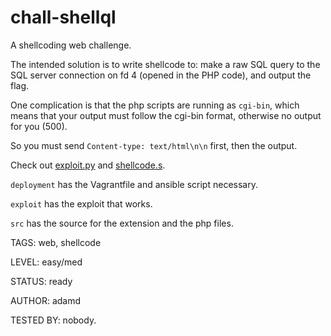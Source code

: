 # chall-shellql

A shellcoding web challenge.

The intended solution is to write shellcode to: make a raw SQL query to the SQL server connection on fd 4 (opened in the PHP code), and output the flag.

One complication is that the php scripts are running as `cgi-bin`, which means that your output must follow the cgi-bin format, otherwise no output for you (500).

So you must send `Content-type: text/html\n\n` first, then the output.

Check out [exploit.py](exploit/exploit.py) and [shellcode.s](exploit/shellcode.py).

`deployment` has the Vagrantfile and ansible script necessary.

`exploit` has the exploit that works.

`src` has the source for the extension and the php files.

TAGS: web, shellcode

LEVEL: easy/med

STATUS: ready

AUTHOR: adamd

TESTED BY: nobody. 


